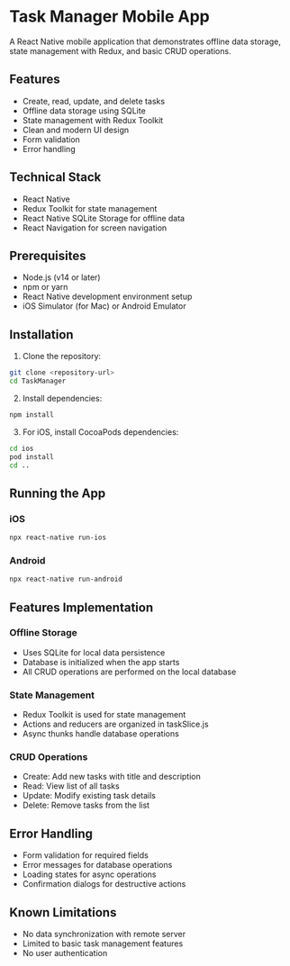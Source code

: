# Task Manager Mobile App

A React Native mobile application that demonstrates offline data storage, state management with Redux, and basic CRUD operations.

## Features

- Create, read, update, and delete tasks
- Offline data storage using SQLite
- State management with Redux Toolkit
- Clean and modern UI design
- Form validation
- Error handling

## Technical Stack

- React Native
- Redux Toolkit for state management
- React Native SQLite Storage for offline data
- React Navigation for screen navigation

## Prerequisites

- Node.js (v14 or later)
- npm or yarn
- React Native development environment setup
- iOS Simulator (for Mac) or Android Emulator

## Installation

1. Clone the repository:
```bash
git clone <repository-url>
cd TaskManager
```

2. Install dependencies:
```bash
npm install
```

3. For iOS, install CocoaPods dependencies:
```bash
cd ios
pod install
cd ..
```

## Running the App

### iOS
```bash
npx react-native run-ios
```

### Android
```bash
npx react-native run-android
```


## Features Implementation

### Offline Storage
- Uses SQLite for local data persistence
- Database is initialized when the app starts
- All CRUD operations are performed on the local database

### State Management
- Redux Toolkit is used for state management
- Actions and reducers are organized in taskSlice.js
- Async thunks handle database operations

### CRUD Operations
- Create: Add new tasks with title and description
- Read: View list of all tasks
- Update: Modify existing task details
- Delete: Remove tasks from the list

## Error Handling

- Form validation for required fields
- Error messages for database operations
- Loading states for async operations
- Confirmation dialogs for destructive actions

## Known Limitations

- No data synchronization with remote server
- Limited to basic task management features
- No user authentication

